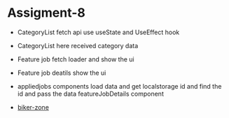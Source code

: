 # Assigment-8

- CategoryList fetch api use useState and UseEffect hook

- CategoryList here received category data

- Feature job fetch loader and show the ui

- Feature job deatils show the ui

- appliedjobs components load data and get localstorage id and find the id and pass the data featureJobDetails component

* [biker-zone](https://mdsumonali372.github.io/PH-Project/biker-zone/)
